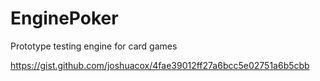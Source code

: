 # EnginePoker
Prototype testing engine for card games

https://gist.github.com/joshuacox/4fae39012ff27a6bcc5e02751a6b5cbb
